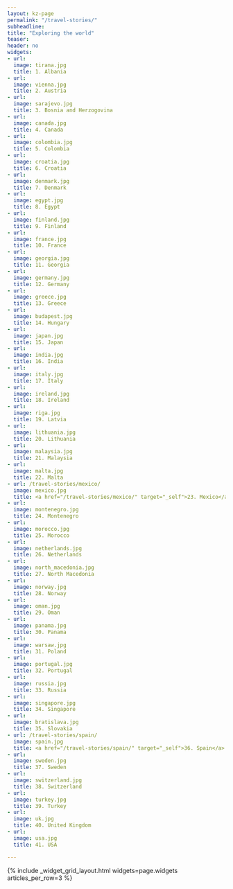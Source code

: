```yaml
---
layout: kz-page
permalink: "/travel-stories/"
subheadline:
title: "Exploring the world"
teaser:
header: no
widgets:
- url:
  image: tirana.jpg
  title: 1. Albania
- url:
  image: vienna.jpg
  title: 2. Austria
- url:
  image: sarajevo.jpg
  title: 3. Bosnia and Herzogovina
- url:
  image: canada.jpg
  title: 4. Canada
- url:
  image: colombia.jpg
  title: 5. Colombia
- url:
  image: croatia.jpg
  title: 6. Croatia
- url:
  image: denmark.jpg
  title: 7. Denmark
- url:
  image: egypt.jpg
  title: 8. Egypt
- url:
  image: finland.jpg
  title: 9. Finland
- url:
  image: france.jpg
  title: 10. France
- url:
  image: georgia.jpg
  title: 11. Georgia
- url:
  image: germany.jpg
  title: 12. Germany
- url:
  image: greece.jpg
  title: 13. Greece
- url:
  image: budapest.jpg
  title: 14. Hungary
- url:
  image: japan.jpg
  title: 15. Japan
- url:
  image: india.jpg
  title: 16. India
- url:
  image: italy.jpg
  title: 17. Italy
- url:
  image: ireland.jpg
  title: 18. Ireland
- url:
  image: riga.jpg
  title: 19. Latvia
- url:
  image: lithuania.jpg
  title: 20. Lithuania
- url:
  image: malaysia.jpg
  title: ﻿21. Malaysia
- url:
  image: malta.jpg
  title: 22. Malta
- url: /travel-stories/mexico/
  image: mexico.jpg
  title: <a href="/travel-stories/mexico/" target="_self">23. Mexico</a>
- url:
  image: montenegro.jpg
  title: 24. Montenegro
- url:
  image: morocco.jpg
  title: 25. Morocco
- url:
  image: netherlands.jpg
  title: 26. Netherlands
- url:
  image: north_macedonia.jpg
  title: 27. North Macedonia
- url:
  image: norway.jpg
  title: 28. Norway
- url:
  image: oman.jpg
  title: 29. Oman
- url:
  image: panama.jpg
  title: 30. Panama
- url:
  image: warsaw.jpg
  title: 31. Poland
- url:
  image: portugal.jpg
  title: 32. Portugal
- url:
  image: russia.jpg
  title: 33. Russia
- url:
  image: singapore.jpg
  title: 34. Singapore
- url:
  image: bratislava.jpg
  title: 35. Slovakia
- url: /travel-stories/spain/
  image: spain.jpg
  title: <a href="/travel-stories/spain/" target="_self">36. Spain</a>
- url:
  image: sweden.jpg
  title: 37. Sweden
- url:
  image: switzerland.jpg
  title: 38. Switzerland
- url:
  image: turkey.jpg
  title: 39. Turkey
- url:
  image: uk.jpg
  title: 40. United Kingdom
- url:
  image: usa.jpg
  title: 41. USA

---
```


{% include _widget_grid_layout.html widgets=page.widgets articles_per_row=3 %}
